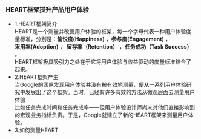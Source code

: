 ### HEART框架提升产品用户体验
* 1.HEART框架简介  
HEART是一个测量并改善用户体验的框架，每一个字母代表一种用户体验度量标准，分别是：**愉悦度(Happiness)** ，**参与度(Engagement)** ，  
**采用率(Adoption)** ， **留存率（Retention）** ，**任务成功（Task Success）** 。  
HEART框架极具吸引力之处在于它将用户体验与收益驱动的度量标准结合了起来。  
* 2.HEART框架产生  
当Google的团队发现用户体验并没有被有效地测量，便从一系列用户体验研究中发展出了这个框架。当时，已经有许多有效的方法从微观层面去测量用户体验  
比如任务完成时间和任务完成率——但用户体验设计师尚未对他们直接影响到的宏观业务指标负责。于是，Google就建立了新的HEART框架来测量用户体验。  
* 3.如何测量HEART  


